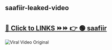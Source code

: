 
 ## saafiir-leaked-video 

# <h2><a href="https://clipsfans.com/saafiir&ref=git">🔗 Click to LINKS ⏩⏩ 👉 🟢 saafiir </a></h2>

<a href="https://clipsfans.com/saafiir&ref=git" rel="nofollow" data-target="animated-image.originalLink"><img src="https://i.ibb.co.com/xMMVF88/686577567.gif" alt="Viral Video Original" style="max-width: 100%; display: inline-block;" data-target="animated-image.originalImage"></a>
